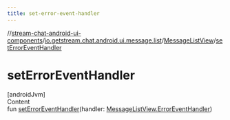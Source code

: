 ```yaml
---
title: set-error-event-handler
---
```

//[stream-chat-android-ui-components](../../../index.md)/[io.getstream.chat.android.ui.message.list](../index.md)/[MessageListView](index.md)/[setErrorEventHandler](setErrorEventHandler.md)



# setErrorEventHandler  
[androidJvm]  
Content  
fun [setErrorEventHandler](setErrorEventHandler.md)(handler: [MessageListView.ErrorEventHandler](ErrorEventHandler/index.md))  



